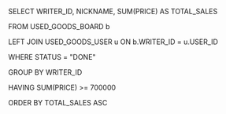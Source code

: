 SELECT WRITER_ID, NICKNAME, SUM(PRICE) AS TOTAL_SALES

FROM USED_GOODS_BOARD b

LEFT JOIN USED_GOODS_USER u ON b.WRITER_ID = u.USER_ID

WHERE STATUS = "DONE"

GROUP BY WRITER_ID

HAVING SUM(PRICE) >= 700000

ORDER BY TOTAL_SALES ASC
